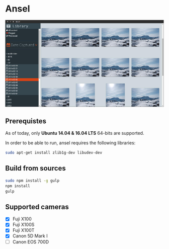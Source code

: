 # Ansel

![](ansel.jpg)

## Prerequistes

As of today, only **Ubuntu 14.04 & 16.04 LTS** 64-bits are supported.

In order to be able to run, ansel requires the following libraries:

```bash
sudo apt-get install zlib1g-dev libudev-dev
```

## Build from sources

```bash
sudo npm install -g gulp
npm install
gulp
```

## Supported cameras

- [x] Fuji X100
- [x] Fuji X100S
- [x] Fuji X100T
- [x] Canon 5D Mark I
- [ ] Canon EOS 700D